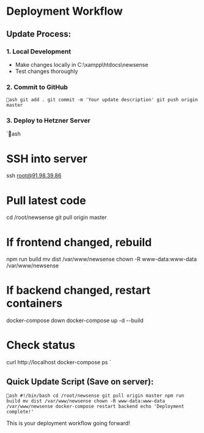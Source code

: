 ﻿# Deployment Workflow

## Update Process:

### 1. Local Development
- Make changes locally in C:\xampp\htdocs\newsense
- Test changes thoroughly

### 2. Commit to GitHub
`ash
git add .
git commit -m 'Your update description'
git push origin master
`

### 3. Deploy to Hetzner Server
`ash
# SSH into server
ssh root@91.98.39.86

# Pull latest code
cd /root/newsense
git pull origin master

# If frontend changed, rebuild
npm run build
mv dist /var/www/newsense
chown -R www-data:www-data /var/www/newsense

# If backend changed, restart containers
docker-compose down
docker-compose up -d --build

# Check status
curl http://localhost
docker-compose ps
`

## Quick Update Script (Save on server):
`ash
#!/bin/bash
cd /root/newsense
git pull origin master
npm run build
mv dist /var/www/newsense
chown -R www-data:www-data /var/www/newsense
docker-compose restart backend
echo 'Deployment complete!'
`

This is your deployment workflow going forward!
